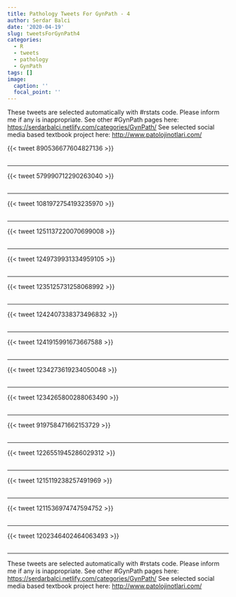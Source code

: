 ```yaml
---
title: Pathology Tweets For GynPath - 4
author: Serdar Balci
date: '2020-04-19'
slug: tweetsForGynPath4
categories:
  - R
  - tweets
  - pathology
  - GynPath
tags: []
image:
  caption: ''
  focal_point: ''
---
```



These tweets are selected automatically with #rstats code. Please inform me if any is inappropriate.
See other #GynPath pages here: https://serdarbalci.netlify.com/categories/GynPath/ 
See selected social media based textbook project here: http://www.patolojinotlari.com/

{{< tweet 890536677604827136 >}}
<br>
<br>
<hr>
{{< tweet 579990712290263040 >}}
<br>
<br>
<hr>
{{< tweet 1081972754193235970 >}}
<br>
<br>
<hr>
{{< tweet 1251137220070699008 >}}
<br>
<br>
<hr>
{{< tweet 1249739931334959105 >}}
<br>
<br>
<hr>
{{< tweet 1235125731258068992 >}}
<br>
<br>
<hr>
{{< tweet 1242407338373496832 >}}
<br>
<br>
<hr>
{{< tweet 1241915991673667588 >}}
<br>
<br>
<hr>
{{< tweet 1234273619234050048 >}}
<br>
<br>
<hr>
{{< tweet 1234265800288063490 >}}
<br>
<br>
<hr>
{{< tweet 919758471662153729 >}}
<br>
<br>
<hr>
{{< tweet 1226551945286029312 >}}
<br>
<br>
<hr>
{{< tweet 1215119238257491969 >}}
<br>
<br>
<hr>
{{< tweet 1211536974747594752 >}}
<br>
<br>
<hr>
{{< tweet 1202346402464063493 >}}
<br>
<br>
<hr>


These tweets are selected automatically with #rstats code. Please inform me if any is inappropriate.
See other #GynPath pages here: https://serdarbalci.netlify.com/categories/GynPath/ 
See selected social media based textbook project here: http://www.patolojinotlari.com/
